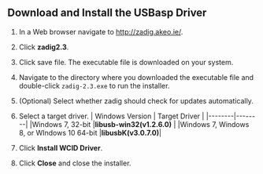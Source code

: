 ## Download and Install the USBasp Driver

1. In a Web browser navigate to http://zadig.akeo.ie/.
2. Click **zadig2.3**.
3. Click save file.
The executable file is downloaded on your system.
4. Navigate to the directory where you downloaded the executable file and double-click `zadig-2.3.exe` to run the installer.
5. (Optional) Select whether zadig should check for updates automatically.
6. Select a target driver.
| Windows Version | Target Driver |
|--------|--------|
|Windows 7, 32-bit |**libusb-win32(v1.2.6.0)**        |
|Windows 7, Windows 8, or WIndows 10 64-bit |**libusbK(v3.0.7.0)**|

7. Click **Install WCID Driver**.
8. Click **Close** and close the installer.
